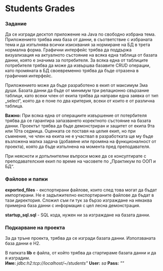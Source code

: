 # Students Grades

### Задание

Да се изгради десктоп приложение на Java по свободно избрана тема. Приложението трябва има база от данни, в съответствие с избраната тема и да 
изпълнява всички изисквания за нормиране на БД в трета нормална форма. Графични интерфейс трябва да поддържа визуализация на актуалното състояние 
на всяка една таблица от базата данни, която е значима за потребителя. За всяка една от таблиците потребителя трябва да може да извършва базавите CRUD операции, 
като промяната в БД своевременно трябва да бъде отразена в графичния интерфейс.

Приложението може да бъде разработено в екип от максимум 3ма души. Базата данни да бъде от минимум три релационно свързание таблици, 
като всеки член от екипа трябва да направи една заявка от тип „select“, която да е поне по два критерия, всеки от които е от различна таблица.

**Важно:** При всяка една от операциите извършение от потербителя трябва да се гарантира запазването коректното състояние на базата данни. 
Проектът трябва да бъде демонстриран и защитет от екипа 9та или 10та седмица. Оценката се поставя на целия екип, но при съмнение, 
че член на екипа не е участвал в разработката ще му бъде възложена малка задача (добавяне или промяна на функционалност от проекта), 
която да бъде изпълнена на момента пред преподавателя.

При неясноти и допълнителни въпроси може да се консултирате с преподавателския екип по време на часовете по „Практикум по ООП и БД“.

### Файлове и папки
**exported_files** - експортирани файлове, които след това могат да бъдат импортирани. Не е задължително експортираните файлове да бъдат в тази директория. 
Сложил съм ги тук за бързо изграждане на някаква примерна база данни с информация с цел лесна демонстрация.

**startup_sql.sql** - SQL кода, нужен ни за изграждане на базата данни.

### Подкарване на проекта
За да тръне проекта, трябва да се изгради базата данни. Използваната база данни е H2.

В папката **lib** е файла, от който трябва да стартираме базата данни и да я изградим. <br> **Име:** *jdbc:h2:tcp://localhost/~/students"*
**User:** *sa*
**Pass:** *""*